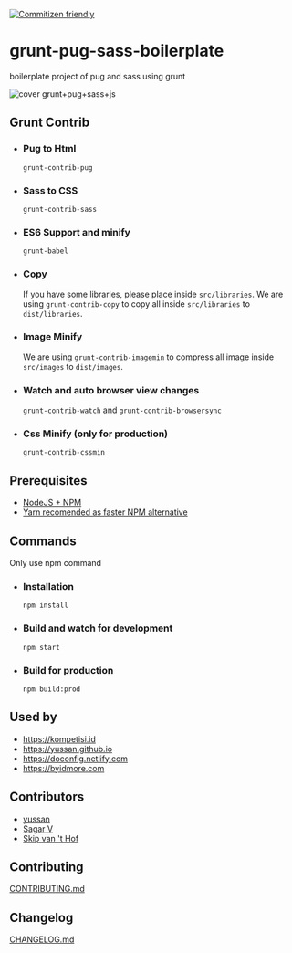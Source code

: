 [![Commitizen friendly](https://img.shields.io/badge/commitizen-friendly-brightgreen.svg)](http://commitizen.github.io/cz-cli/)

# grunt-pug-sass-boilerplate
boilerplate project of pug and sass using grunt

![cover grunt+pug+sass+js](https://raw.githubusercontent.com/yussan/grunt-pug-sass-boilerplate/master/cover.png)

## Grunt Contrib
* ### Pug to Html
  `grunt-contrib-pug`
* ### Sass to CSS 
  `grunt-contrib-sass`
* ### ES6 Support and minify
  `grunt-babel`
* ### Copy
  If you have some libraries, please place inside `src/libraries`. We are using `grunt-contrib-copy` to copy all inside `src/libraries` to `dist/libraries`. 
* ### Image Minify
  We are using `grunt-contrib-imagemin` to compress all image inside `src/images` to `dist/images`. 
* ### Watch and auto browser view changes
  `grunt-contrib-watch` and `grunt-contrib-browsersync`
* ### Css Minify (only for production)
  `grunt-contrib-cssmin`

## Prerequisites
- <a href="https://nodejs.org/en/" target="_blank">NodeJS + NPM</a>
- <a href="yarnpkg.com/lang/en/docs/cli/global/" target="_blank">Yarn recomended as faster NPM alternative</a>

## Commands

Only use npm command

  * ### Installation
      ```
      npm install 
      ```

  * ### Build and watch for development
      ```
      npm start
      ```

  * ### Build for production
      ```
      npm build:prod
      ```
## Used by
* https://kompetisi.id
* https://yussan.github.io
* https://doconfig.netlify.com
* https://byidmore.com

## Contributors
- [yussan](https://github.com/yussan)
- [Sagar V](https://github.com/sagarvd01)
- [Skip van 't Hof](https://github.com/Skipvanthof)

## Contributing
[CONTRIBUTING.md](https://github.com/yussan/grunt-pug-sass-boilerplate/blob/master/CONTRIBUTING.md)

## Changelog
[CHANGELOG.md](https://github.com/yussan/grunt-pug-sass-boilerplate/blob/master/CHANGELOG.md)



